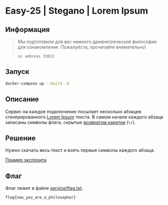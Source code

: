 # Easy-25 | Stegano | Lorem Ipsum

## Информация

> Мы подготовили для вас немного древнегреческой философии для ознакомления. Пожалуйста, прочитайте внимательно!
> 
> `nc address 33013`


## Запуск

```sh
docker-compose up --build -d
```


## Описание

Сервис на каждое подключение посылает несколько абзацев сгенерированного [Lorem Ipsum](https://ru.wikipedia.org/wiki/Lorem_ipsum) текста. В самом начале каждого абзаца записаны символы флага, скрытые [возвратом каретки](https://ru.wikipedia.org/wiki/Возврат_каретки) (`\r`). 


## Решение

Нужно скачать весь текст и взять первые символы каждого абзаца.

[Пример эксплоита](exploit.py)


## Флаг

Флаг лежит в файле [service/flag.txt](service/flag.txt).

`flag{now_you_are_a_philosopher}`
